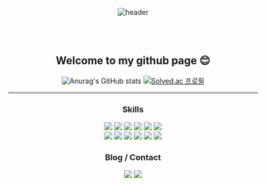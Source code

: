 <div align="center">

  ![header](https://capsule-render.vercel.app/api?type=Cylinder&&color=877cc3&height=150&section=header&fontColor=ffffff&fontSize=70&animation=fadeIn&fontAlignY=55&desc=%20&descAlignY=62&descAlign=62&text=kdelay)

  <br/><br/>
  
  ## Welcome to my github page :blush:

  ![Anurag's GitHub stats](https://github-readme-stats.vercel.app/api?username=kdelay&show_icons=true&theme=radical)
  [![Solved.ac
프로필](http://mazassumnida.wtf/api/v2/generate_badge?boj=kdelay2000)](https://solved.ac/kdelay2000)

---
  
  ### Skills
  <img src="https://img.shields.io/badge/JavaScript-F7DF1E?style=for-the-badge&logo=JavaScript&logoColor=white"> <img src="https://img.shields.io/badge/Java-ED8B00?style=for-the-badge&logo=openjdk&logoColor=white">
  <img src="https://img.shields.io/badge/Spring-6DB33F?style=for-the-badge&logo=spring&logoColor=white">
  <img src="https://img.shields.io/badge/PHP-777BB4?style=for-the-badge&logo=php&logoColor=white">
  <img src="https://img.shields.io/badge/jQuery-0769AD?style=for-the-badge&logo=jquery&logoColor=white">
  <img src="https://img.shields.io/badge/MySQL-005C84?style=for-the-badge&logo=mysql&logoColor=white"><br/>
  <img src="https://img.shields.io/badge/GIT-E44C30?style=for-the-badge&logo=git&logoColor=white">
  <img src="https://img.shields.io/badge/Jenkins-D24939?style=for-the-badge&logo=Jenkins&logoColor=white">
  <img src="https://img.shields.io/badge/docker-%230db7ed.svg?style=for-the-badge&logo=docker&logoColor=white">
  <img src="https://img.shields.io/badge/HTML-239120?style=for-the-badge&logo=html5&logoColor=white">
  <img src="https://img.shields.io/badge/CSS-239120?&style=for-the-badge&logo=css3&logoColor=white">
  <img src="https://img.shields.io/badge/Microsoft_Office-D83B01?style=for-the-badge&logo=microsoft-office&logoColor=white">
  
  ### Blog / Contact
  <a href="https://cojyeon.tistory.com/"><img src="https://img.shields.io/badge/TISTORY-FF8800?style=flat&logo=tistory&logoColor=white"/></a>
  <img src="https://img.shields.io/badge/kdelay20@gmail.com-D14836?style=flat&logo=gmail&logoColor=white"/>
  
</div>
